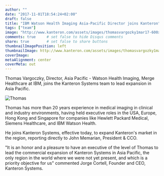 ```yaml
---
author: ""
date: "2017-11-01T18:54:24+02:00"
draft: false
title: "IBM Watson Health Imaging Asia-Pacific Director joins Kanteron"
tags: ["team"]
image: "http://www.kanteron.com/assets/images/thomasvargozky1mar17-600x600.jpg"
comments: true     # set false to hide Disqus comments
share: true        # set false to share buttons
thumbnailImagePosition: left
thumbnailImage: http://www.kanteron.com/assets/images/thomasvargozky1mar17-600x600.jpg
coverImage: 
metaAlignment: center
coverMeta: out
---
```


Thomas Vargoczky, Director, Asia Pacific - Watson Health Imaging, Merge Healthcare at IBM, joins the Kanteron Systems team to lead expansion in Asia Pacific.

<!--more-->

![Thomas](http://www.kanteron.com/assets/images/thomasvargozky1mar17-600x600.jpg) 

Thomas has more than 20 years experience in medical imaging in clinical and industry environments, having held executive roles in the USA, Europe, Hong Kong and Singapore for companies like Hewlett Packard Medical, Siemens Healthcare, and IBM Watson Health.

He joins Kanteron Systems, effective today, to expand Kanteron's market in the region, reporting directly to John Memarian, President & CCO.

"It is an honor and a pleasure to have an executive of the level of Thomas to lead the commercial expansion of Kanteron Systems in Asia Pacific, the only region in the world where we were not yet present, and which is a priority objective for us" commented Jorge Cortell, Founder and CEO, Kanteron Systems.